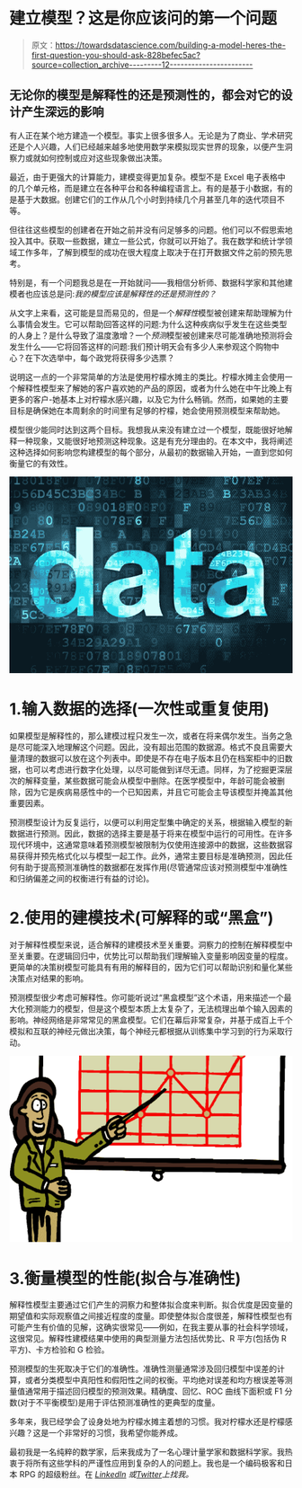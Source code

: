 # 建立模型？这是你应该问的第一个问题

> 原文：<https://towardsdatascience.com/building-a-model-heres-the-first-question-you-should-ask-828befec5ac?source=collection_archive---------12----------------------->

## 无论你的模型是解释性的还是预测性的，都会对它的设计产生深远的影响

有人正在某个地方建造一个模型。事实上很多很多人。无论是为了商业、学术研究还是个人兴趣，人们已经越来越多地使用数学来模拟现实世界的现象，以便产生洞察力或就如何控制或应对这些现象做出决策。

最近，由于更强大的计算能力，建模变得更加复杂。模型不是 Excel 电子表格中的几个单元格，而是建立在各种平台和各种编程语言上。有的是基于小数据，有的是基于大数据。创建它们的工作从几个小时到持续几个月甚至几年的迭代项目不等。

但往往这些模型的创建者在开始之前并没有问足够多的问题。他们可以不假思索地投入其中。获取一些数据，建立一些公式，你就可以开始了。我在数学和统计学领域工作多年，了解到模型的成功在很大程度上取决于在打开数据文件之前的预先思考。

特别是，有一个问题我总是在一开始就问——我相信分析师、数据科学家和其他建模者也应该总是问:*我的模型应该是解释性的还是预测性的？*

从文字上来看，这可能是显而易见的，但是一个*解释性*模型被创建来帮助理解为什么事情会发生。它可以帮助回答这样的问题:为什么这种疾病似乎发生在这些类型的人身上？是什么导致了温度激增？一个*预测*模型被创建来尽可能准确地预测将会发生什么——它将回答这样的问题:我们预计明天会有多少人来参观这个购物中心？在下次选举中，每个政党将获得多少选票？

说明这一点的一个非常简单的方法是使用柠檬水摊主的类比。柠檬水摊主会使用一个解释性模型来了解她的客户喜欢她的产品的原因，或者为什么她在中午比晚上有更多的客户-她基本上对柠檬水感兴趣，以及它为什么畅销。然而，如果她的主要目标是确保她在本周剩余的时间里有足够的柠檬，她会使用预测模型来帮助她。

模型很少能同时达到这两个目标。我想我从来没有建立过一个模型，既能很好地解释一种现象，又能很好地预测这种现象。这是有充分理由的。在本文中，我将阐述这种选择如何影响您构建模型的每个部分，从最初的数据输入开始，一直到您如何衡量它的有效性。

![](img/f4f599423914569f9e5a5762338a580a.png)

# 1.输入数据的选择(一次性或重复使用)

如果模型是解释性的，那么建模过程只发生一次，或者在将来偶尔发生。当务之急是尽可能深入地理解这个问题。因此，没有超出范围的数据源。格式不良且需要大量清理的数据可以放在这个列表中。即使是不存在电子版本且仍在档案柜中的旧数据，也可以考虑进行数字化处理，以尽可能做到详尽无遗。同样，为了挖掘更深层次的解释变量，某些数据可能会从模型中删除。在医学模型中，年龄可能会被删除，因为它是疾病易感性中的一个已知因素，并且它可能会主导该模型并掩盖其他重要因素。

预测模型设计为反复运行，以便可以利用定型集中确定的关系，根据输入模型的新数据进行预测。因此，数据的选择主要是基于将来在模型中运行的可用性。在许多现代环境中，这通常意味着预测模型被限制为仅使用连接源中的数据，这些数据容易获得并预先格式化以与模型一起工作。此外，通常主要目标是准确预测，因此任何有助于提高预测准确性的数据都在发挥作用(尽管通常应该对预测模型中准确性和归纳偏差之间的权衡进行有益的讨论)。

# 2.使用的建模技术(可解释的或“黑盒”)

对于解释性模型来说，适合解释的建模技术至关重要。洞察力的控制在解释模型中至关重要。在逻辑回归中，优势比可以帮助我们理解输入变量影响因变量的程度。更简单的决策树模型可能具有有用的解释目的，因为它们可以帮助识别和量化某些决策点对结果的影响。

预测模型很少考虑可解释性。你可能听说过“黑盒模型”这个术语，用来描述一个最大化预测能力的模型，但是这个模型本质上太复杂了，无法梳理出单个输入因素的影响。神经网络是非常常见的黑盒模型。它们在幕后非常复杂，并基于成百上千个模拟和互联的神经元做出决策，每个神经元都根据从训练集中学习到的行为采取行动。

![](img/529ca1d2e52226192d009be03a2ebc4f.png)

# 3.衡量模型的性能(拟合与准确性)

解释性模型主要通过它们产生的洞察力和整体拟合度来判断。拟合优度是因变量的期望值和实际观察值之间接近程度的度量。即使整体拟合度很差，解释性模型也有可能产生有价值的见解，这确实很常见——例如，在我主要从事的社会科学领域，这很常见。解释性建模结果中使用的典型测量方法包括优势比、R 平方(包括伪 R 平方)、卡方检验和 G 检验。

预测模型的生死取决于它们的准确性。准确性测量通常涉及回归模型中误差的计算，或者分类模型中真阳性和假阳性之间的权衡。平均绝对误差和均方根误差等测量值通常用于描述回归模型的预测效果。精确度、回忆、ROC 曲线下面积或 F1 分数(对于不平衡模型)是用于评估预测准确性的更典型的度量。

多年来，我已经学会了设身处地为柠檬水摊主着想的习惯。我对柠檬水还是柠檬感兴趣？这是一个非常好的习惯，我希望你能养成。

最初我是一名纯粹的数学家，后来我成为了一名心理计量学家和数据科学家。我热衷于将所有这些学科的严谨性应用到复杂的人的问题上。我也是一个编码极客和日本 RPG 的超级粉丝。在 [*LinkedIn*](https://www.linkedin.com/in/keith-mcnulty/) *或*[*Twitter*](https://twitter.com/dr_keithmcnulty)*上找我。*
